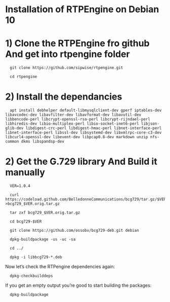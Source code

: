 # Installation of RTPEngine on Debian 10



# 1) Clone the RTPEngine fro github And get into rtpengine folder


      git clone https://github.com/sipwise/rtpengine.git
      
      cd rtpengine 
      
      
 # 2) Install the dependancies
 
      apt install debhelper default-libmysqlclient-dev gperf iptables-dev libavcodec-dev libavfilter-dev libavformat-dev libavutil-dev libbencode-perl libcrypt-openssl-rsa-perl libcrypt-rijndael-perl libhiredis-dev libio-multiplex-perl libio-socket-inet6-perl libjson-glib-dev libdigest-crc-perl libdigest-hmac-perl libnet-interface-perl libnet-interface-perl libssl-dev libsystemd-dev libxmlrpc-core-c3-dev libcurl4-openssl-dev libevent-dev libpcap0.8-dev markdown unzip nfs-common dkms libspandsp-dev
      
      
# 2) Get the G.729 library And Build it manually

      VER=1.0.4

      curl https://codeload.github.com/BelledonneCommunications/bcg729/tar.gz/$VER >bcg729_$VER.orig.tar.gz

      tar zxf bcg729_$VER.orig.tar.gz 

      cd bcg729-$VER 

      git clone https://github.com/ossobv/bcg729-deb.git debian 

      dpkg-buildpackage -us -uc -sa

      cd ../

      dpkg -i libbcg729-*.deb
      

  Now let’s check the RTPengine dependencies again:

      dpkg-checkbuilddeps
    
  If you get an empty output you’re good to start building the packages:
  
      dpkg-buildpackage 

  
    
